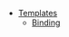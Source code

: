 - [Templates](https://github.com/ridvandmrc/Self-Learning/tree/main/Angular/Templates)
  - [Binding](https://github.com/ridvandmrc/Self-Learning/blob/main/Angular/Templates/binding.md)